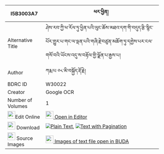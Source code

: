 |I5B3003A7|ཕར་ཕྱིན། 
| --- | --- 
|Alternative Title |ཤེས་རབ་ཀྱི་ཕ་རོལ་ཏུ་ཕྱིན་པའི་ལུང་ཆོས་མཐའ་དག་གི་བདུད་རྩི་སྙིང་པོར་གྱུར་པ་གང་ལ་ལྡན་པའི་གཞི་རྗེ་བཙུན་མཆོག་ཏུ་དགྱེས་པར་ངལ་གསོ་བའི་ཡོངས་འདུ་ས་བརྟོལ་གྱི་ལྗོན་པ་རྒྱས་པ།
|Author| ཀརྨ་པ ༠༨་མི་བསྐྱོད་རྡོ་རྗེ།
|BDRC ID | W30022
|Creator | Google OCR
|Number of Volumes| 1
|<img width="25" src="https://img.icons8.com/color/25/000000/edit-property.png">Edit Online| [<img width="25" src="https://avatars.githubusercontent.com/u/45091458?s=200&v=4"> Open in Editor](http://editor.openpecha.org/I5B3003A7)
|<img width="25" src="https://img.icons8.com/fluent/48/000000/download-2.png"/>  Download | [![](https://img.icons8.com/color/20/000000/txt.png)Plain Text](https://github.com/Openpecha/I5B3003A7/releases/download/v1/parchin_plain_I5B3003A7.zip), [![](https://img.icons8.com/color/20/000000/txt.png)Text with Pagination](https://github.com/Openpecha/I5B3003A7/releases/download/v1/parchin_pages_I5B3003A7.zip)
|<img width="25" src="https://img.icons8.com/plasticine/100/000000/pictures-folder.png"/>  Source Images | [<img width="25" src="https://library.bdrc.io/icons/BUDA-small.svg"> Images of text file open in BUDA](https://library.bdrc.io/show/bdr:W30022)